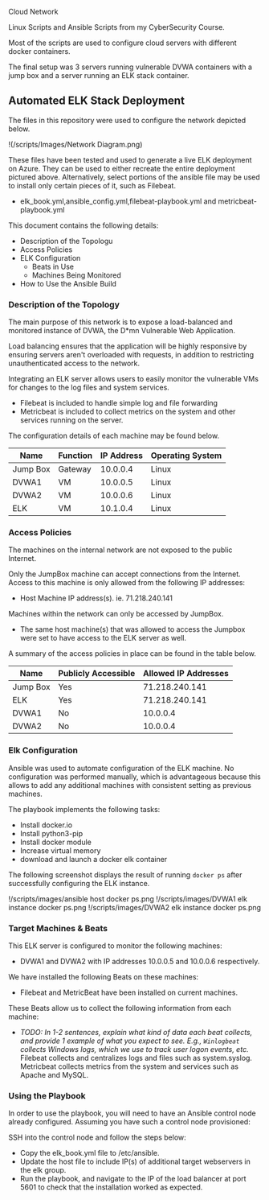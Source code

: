 Cloud Network

Linux Scripts and Ansible Scripts from my CyberSecurity Course.

Most of the scripts are used to configure cloud servers with different docker containers.

The final setup was 3 servers running vulnerable DVWA containers with a jump box and a server running an ELK stack container.


## Automated ELK Stack Deployment

The files in this repository were used to configure the network depicted below.

!(/scripts/Images/Network Diagram.png)

These files have been tested and used to generate a live ELK deployment on Azure. They can be used to either recreate the entire deployment pictured above. Alternatively, select portions of the ansible file may be used to install only certain pieces of it, such as Filebeat.

  - elk_book.yml,ansible_config.yml,filebeat-playbook.yml and metricbeat-playbook.yml

This document contains the following details:
- Description of the Topologu
- Access Policies
- ELK Configuration
  - Beats in Use
  - Machines Being Monitored
- How to Use the Ansible Build


### Description of the Topology

The main purpose of this network is to expose a load-balanced and monitored instance of DVWA, the D*mn Vulnerable Web Application.

Load balancing ensures that the application will be highly responsive by ensuring servers aren't overloaded with requests, in addition to restricting unauthenticated access to the network.

Integrating an ELK server allows users to easily monitor the vulnerable VMs for changes to the log files and system services.
- Filebeat is included to handle simple log and file forwarding
- Metricbeat is included to collect metrics on the system and other services running on the server.

The configuration details of each machine may be found below.

| Name     | Function | IP Address | Operating System |
|----------|----------|------------|------------------|
| Jump Box | Gateway  | 10.0.0.4   | Linux            |
| DVWA1    |    VM    | 10.0.0.5   | Linux            |
| DVWA2    |    VM    | 10.0.0.6   | Linux            |
| ELK      |    VM    | 10.1.0.4   | Linux            |

### Access Policies

The machines on the internal network are not exposed to the public Internet. 

Only the JumpBox machine can accept connections from the Internet. Access to this machine is only allowed from the following IP addresses:
- Host Machine IP address(s). ie. 71.218.240.141

Machines within the network can only be accessed by JumpBox.
- The same host machine(s) that was allowed to access the Jumpbox were set to have access to the ELK server as well.

A summary of the access policies in place can be found in the table below.

| Name     | Publicly Accessible | Allowed IP Addresses |
|----------|---------------------|----------------------|
| Jump Box | Yes                 | 71.218.240.141       |
|   ELK    | Yes                 | 71.218.240.141       |
|  DVWA1   | No                  | 10.0.0.4             |
|  DVWA2   | No                  | 10.0.0.4             |

### Elk Configuration

Ansible was used to automate configuration of the ELK machine. No configuration was performed manually, which is advantageous because
this allows to add any additional machines with consistent setting as previous machines.

The playbook implements the following tasks:
- Install docker.io
- Install python3-pip
- Install docker module
- Increase virtual memory
- download and launch a docker elk container

The following screenshot displays the result of running `docker ps` after successfully configuring the ELK instance.

!/scripts/images/ansible host docker ps.png
!/scripts/images/DVWA1 elk instance docker ps.png
!/scripts/images/DVWA2 elk instance docker ps.png

### Target Machines & Beats
This ELK server is configured to monitor the following machines:
- DVWA1 and DVWA2 with IP addresses 10.0.0.5 and 10.0.0.6 respectively.

We have installed the following Beats on these machines:
- Filebeat and MetricBeat have been installed on current machines.

These Beats allow us to collect the following information from each machine:
- _TODO: In 1-2 sentences, explain what kind of data each beat collects, and provide 1 example of what you expect to see. E.g., `Winlogbeat` collects Windows logs, which we use to track user logon events, etc._
Filebeat collects and centralizes logs and files such as system.syslog. Metricbeat collects metrics from the system and services such as Apache and MySQL.

### Using the Playbook
In order to use the playbook, you will need to have an Ansible control node already configured. Assuming you have such a control node provisioned: 

SSH into the control node and follow the steps below:
- Copy the elk_book.yml file to /etc/ansible.
- Update the host file to include IP(s) of additional target webservers in the elk group.
- Run the playbook, and navigate to the IP of the load balancer at port 5601 to check that the installation worked as expected.